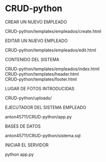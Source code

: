 # CRUD-python


CREAR UN NUEVO EMPLEADO

CRUD-python/templates/empleados/create.html               

EDITAR UN NUEVO EMPLEADO

CRUD-python/templates/empleados/edit.html 		  

CONTENIDO DEL SISTEMA

CRUD-python/templates/empleados/index.html		   
CRUD-python/templates/header.html			   
CRUD-python/templates/footer.html

LUGAR DE FOTOS INTRODUCIDAS 

CRUD-python/uploads/					   

EJECUTADOR DEL SISTEMA EMPLEADO

anton45711/CRUD-python/app.py

BASES DE DATOS

anton45711/CRUD-python/sistema.sql                   

INICIAR EL SERVIDOR

python app.py      
